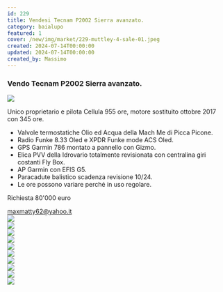 ```yaml
---
id: 229
title: Vendesi Tecnam P2002 Sierra avanzato.
category: baialupo
featured: 1
cover: /new/img/market/229-muttley-4-sale-01.jpeg
created: 2024-07-14T00:00:00
updated: 2024-07-14T00:00:00
created_by: Massimo
---
```


<h3>Vendo Tecnam P2002 Sierra avanzato.</h3>
<div class="grid grid-cols-1 sm:grid-cols-2 gap-2">
    <div class="sm:col-span-2">
        <a href="/new/img/market/229-muttley-4-sale-01.jpeg" target="_blank">
            <img src="/new/img/market/229-muttley-4-sale-01.jpeg" class="sm:h-[250px] w-full object-cover" />
        </a>
    </div>
    <div class="col-span-2">
        <p>Unico proprietario e pilota <span class="font-semibold text-orange-500">Cellula 955 ore</span>, motore sostituito <span class="font-semibold text-orange-500">ottobre 2017 con 345 ore</span>.</p>
        <ul class="my-1 list-disc pl-4">
            <li>Valvole termostatiche Olio ed Acqua della Mach Me di Picca Picone.</li>
            <li>Radio Funke 8.33 Oled e XPDR Funke mode ACS Oled.</li>
            <li>GPS Garmin 786 montato a pannello con Gizmo.</li>
            <li>Elica PVV della Idrovario totalmente revisionata con centralina giri costanti Fly Box.</li>
            <li>AP Garmin con EFIS G5.</li>
            <li>Paracadute balistico scadenza revisione 10/24.</li>
            <li>Le ore possono variare perché in uso regolare.<br /></li>
        </ul>
        <p  class="font-semibold">Richiesta 80'000 euro<br /></p>
        <a href="mailto:maxmatty62@yahoo.it"  class="font-semibold text-orange-500">maxmatty62@yahoo.it</a>
    </div>
    <div><a href="/new/img/market/229-muttley-4-sale-02.jpeg" target="_blank"><img src="/new/img/market/229-muttley-4-sale-02.jpeg" class="w-full h-full object-cover" /></a></div>
    <div><a href="/new/img/market/229-muttley-4-sale-03.jpeg" target="_blank"><img src="/new/img/market/229-muttley-4-sale-03.jpeg" class="w-full h-full object-cover" /></a></div>
    <div><a href="/new/img/market/229-muttley-4-sale-04.jpeg" target="_blank"><img src="/new/img/market/229-muttley-4-sale-04.jpeg" class="w-full h-full object-cover" /></a></div>
    <div><a href="/new/img/market/229-muttley-4-sale-05.jpeg" target="_blank"><img src="/new/img/market/229-muttley-4-sale-05.jpeg" class="w-full h-full object-cover" /></a></div>
    <div><a href="/new/img/market/229-muttley-4-sale-06.jpeg" target="_blank"><img src="/new/img/market/229-muttley-4-sale-06.jpeg" class="w-full h-full object-cover" /></a></div>
    <div><a href="/new/img/market/229-muttley-4-sale-07.jpeg" target="_blank"><img src="/new/img/market/229-muttley-4-sale-07.jpeg" class="w-full h-full object-cover" /></a></div>
    <div><a href="/new/img/market/229-muttley-4-sale-08.jpeg" target="_blank"><img src="/new/img/market/229-muttley-4-sale-08.jpeg" class="w-full h-full object-cover" /></a></div>
    <div><a href="/new/img/market/229-muttley-4-sale-09.jpeg" target="_blank"><img src="/new/img/market/229-muttley-4-sale-09.jpeg" class="w-full h-full object-cover" /></a></div>
    <div><a href="/new/img/market/229-muttley-4-sale-10.jpeg" target="_blank"><img src="/new/img/market/229-muttley-4-sale-10.jpeg" class="w-full h-full object-cover" /></a></div>
    <div><a href="/new/img/market/229-muttley-4-sale-11.jpeg" target="_blank"><img src="/new/img/market/229-muttley-4-sale-11.jpeg" class="w-full h-full object-cover" /></a></div>
</div>
